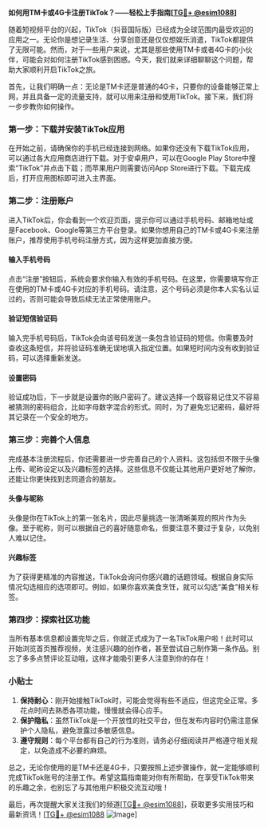**如何用TM卡或4G卡注册TikTok？——轻松上手指南[[TG💪+ @esim1088](https://t.me/s/esim1088)]**

随着短视频平台的兴起，TikTok（抖音国际版）已经成为全球范围内最受欢迎的应用之一。无论你是想记录生活、分享创意还是仅仅想娱乐消遣，TikTok都提供了无限可能。然而，对于一些用户来说，尤其是那些使用TM卡或者4G卡的小伙伴，可能会对如何注册TikTok感到困惑。今天，我们就来详细聊聊这个问题，帮助大家顺利开启TikTok之旅。

首先，让我们明确一点：无论是TM卡还是普通的4G卡，只要你的设备能够正常上网，并且具备一定的流量支持，就可以用来注册和使用TikTok。接下来，我们将一步步教你如何操作。

### 第一步：下载并安装TikTok应用

在开始之前，请确保你的手机已经连接到网络。如果你还没有下载TikTok应用，可以通过各大应用商店进行下载。对于安卓用户，可以在Google Play Store中搜索“TikTok”并点击下载；而苹果用户则需要访问App Store进行下载。下载完成后，打开应用图标即可进入主界面。

### 第二步：注册账户

进入TikTok后，你会看到一个欢迎页面，提示你可以通过手机号码、邮箱地址或是Facebook、Google等第三方平台登录。如果你想用自己的TM卡或4G卡来注册账户，推荐使用手机号码注册方式，因为这样更加直接方便。

#### 输入手机号码

点击“注册”按钮后，系统会要求你输入有效的手机号码。在这里，你需要填写你正在使用的TM卡或4G卡对应的手机号码。请注意，这个号码必须是你本人实名认证过的，否则可能会导致后续无法正常使用账户。

#### 验证短信验证码

输入完手机号码后，TikTok会向该号码发送一条包含验证码的短信。你需要及时查收这条短信，并将验证码准确无误地填入指定位置。如果短时间内没有收到验证码，可以选择重新发送。

#### 设置密码

验证成功后，下一步就是设置你的账户密码了。建议选择一个既容易记住又不容易被猜测的密码组合，比如字母数字混合的形式。同时，为了避免忘记密码，最好将其记录在一个安全的地方。

### 第三步：完善个人信息

完成基本注册流程后，你还需要进一步完善自己的个人资料。这包括但不限于头像上传、昵称设定以及兴趣标签的选择。这些信息不仅能让其他用户更好地了解你，还能让你更快找到志同道合的朋友。

#### 头像与昵称

头像是你在TikTok上的第一张名片，因此尽量挑选一张清晰美观的照片作为头像。至于昵称，则可以根据自己的喜好随意命名，但要注意不要过于复杂，以免别人难以记住。

#### 兴趣标签

为了获得更精准的内容推送，TikTok会询问你感兴趣的话题领域。根据自身实际情况勾选相应的选项即可。例如，如果你喜欢美食烹饪，就可以勾选“美食”相关标签。

### 第四步：探索社区功能

当所有基本信息都设置完毕之后，你就正式成为了一名TikTok用户啦！此时可以开始浏览首页推荐视频，关注感兴趣的创作者，甚至尝试自己制作第一条作品。别忘了多多点赞评论互动哦，这样才能吸引更多人注意到你的存在！

### 小贴士

1. **保持耐心**：刚开始接触TikTok时，可能会觉得有些不适应，但这完全正常。多花点时间去熟悉各项功能，慢慢就会得心应手。
2. **保护隐私**：虽然TikTok是一个开放性的社交平台，但在发布内容时仍需注意保护个人隐私，避免泄露过多敏感信息。
3. **遵守规则**：每个平台都有自己的行为准则，请务必仔细阅读并严格遵守相关规定，以免造成不必要的麻烦。

总之，无论你使用的是TM卡还是4G卡，只要按照上述步骤操作，就一定能够顺利完成TikTok账号的注册工作。希望这篇指南能对你有所帮助，在享受TikTok带来的乐趣之余，也别忘了与其他用户积极交流互动哦！

最后，再次提醒大家关注我们的频道[[TG💪+ @esim1088](https://t.me/s/esim1088)]，获取更多实用技巧和最新资讯！[[TG💪+ @esim1088](https://t.me/s/esim1088) ![Image](https://i.postimg.cc/4NQfJmqS/Snipaste-2025-05-13-00-14-12.png)]